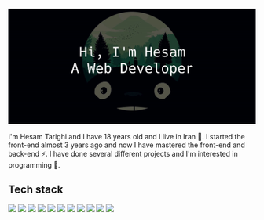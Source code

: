![](https://github.com/HesamTarighi/HesamTarighi/blob/main/banner.jpg)
<!-- ![](https://komarev.com/ghpvc/?username=your-github-username&color=green) -->

I'm Hesam Tarighi and I have 18 years old and I live in Iran 👦.
I started the front-end almost 3 years ago and now I have mastered the front-end and back-end ⚡.
I have done several different projects and I'm interested in programming 💫.

Tech stack
---
![](https://badges.aleen42.com/src/html5.svg)
![](https://badges.aleen42.com/src/css3.svg)
![](https://badges.aleen42.com/src/tailwindcss.svg)
![](https://badges.aleen42.com/src/sass.svg)
![](https://badges.aleen42.com/src/javascript.svg)
![](https://badges.aleen42.com/src/typescript.svg)
![](https://badges.aleen42.com/src/jquery.svg)
![](https://badges.aleen42.com/src/vue.svg)
![](https://badges.aleen42.com/src/node.svg)
![](https://img.shields.io/badge/Electron-42A5F5?style=for-the-badge&logo=electron&logoColor=white)
![](https://badges.aleen42.com/src/express.svg)
